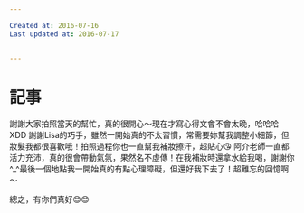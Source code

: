 ```yaml
---

Created at: 2016-07-16
Last updated at: 2016-07-17


---
```


# 記事


謝謝大家拍照當天的幫忙，真的很開心～現在才寫心得文會不會太晚，哈哈哈XDD
謝謝Lisa的巧手，雖然一開始真的不太習慣，常需要妳幫我調整小細節，但妝髮我都很喜歡哦！拍照過程你也一直幫我補妝擦汗，超貼心😘
阿介老師一直都活力充沛，真的很會帶動氣氛，果然名不虛傳！在我補妝時還拿水給我喝，謝謝你^\_^最後一個地點我一開始真的有點心理障礙，但還好我下去了！超難忘的回憶啊～

總之，有你們真好😊😊

